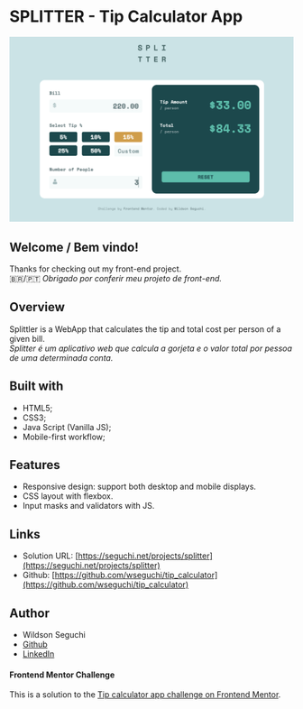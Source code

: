 # SPLITTER - Tip Calculator App 

![Design preview for the Tip calculator app coding challenge](./images/readme-preview.png)

## Welcome / Bem vindo!

Thanks for checking out my front-end project.<br>
🇧🇷/🇵🇹 *Obrigado por conferir meu projeto de front-end.*


## Overview

Splittler is a WebApp that calculates the tip and total cost per person of a given bill.<br>
*Splitter é um aplicativo web que calcula a gorjeta e o valor total por pessoa de uma determinada conta.*


## Built with

- HTML5;
- CSS3;
- Java Script (Vanilla JS);
- Mobile-first workflow;


## Features

- Responsive design: support both desktop and mobile displays.
- CSS layout with flexbox.
- Input masks and validators with JS.


## Links

- Solution URL: [https://seguchi.net/projects/splitter](https://seguchi.net/projects/splitter)
- Github: [https://github.com/wseguchi/tip_calculator](https://github.com/wseguchi/tip_calculator)


## Author

- Wildson Seguchi
- [Github](https://github.com/wseguchi)
- [LinkedIn](https://www.linkedin.com/in/wildson-seguchi-a61325180/)


#### Frontend Mentor Challenge

This is a solution to the [Tip calculator app challenge on Frontend Mentor](https://www.frontendmentor.io/challenges/tip-calculator-app-ugJNGbJUX).
